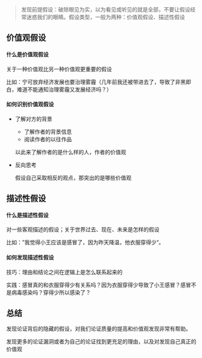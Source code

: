 > 发现前提假设：破除眼见为实，以为看见或听见的就是全部，不要让假设经常迷惑我们的眼睛。假设类型，一般为两种：价值观假设、描述性假设



## 价值观假设

#### 什么是价值观假设

关于一种价值观比另一种价值观更重要的假设

比如：宁可放弃经济发展也要治理雾霾（几年前我还被带进去了，导致了非黑即白，难道不能通知治理雾霾又发展经济吗？）

#### 如何识别价值观假设

- 了解对方的背景

  - 了解作者的背景信息
  - 阅读作者的以往作品

  以此来了解作者的是什么样的人，作者的价值观

- 反向思考

  假设自己采取相反的观点，那突出的是哪些价值观

## 描述性假设

#### 什么是描述性假设

对一些客观描述的假设；关于世界过去、现在、未来是怎样的假设

比如：”我觉得小王应该是感冒了，因为昨天降温，他衣服穿得少“。

#### 如何发现描述性假设

技巧：理由和结论之间在逻辑上是怎么联系起来的

实践：感冒真的和衣服穿得少有关系吗？因为衣服穿得少导致了小王感冒？感冒不是病毒感染吗？穿得少所以感染了？



## 总结

发现论证背后的隐藏的假设，对我们论证质量的提高和价值观发现非常有帮助。

发现更多的论证漏洞或者为自己的论证找到更充足的理由，以及对发现自己真正的价值观

